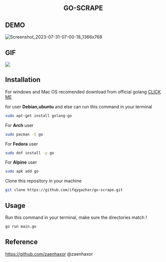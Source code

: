 <div align="center">

## GO-SCRAPE
</div>

## DEMO

![Screenshot_2023-07-31-07-00-18_1366x768](https://github.com/ifqygazhar/go-scrape/assets/82558488/ac5678cb-9ead-4198-880d-725a5bc3d91b)

## GIF
<img src="https://github.com/ifqygazhar/go-scrape/assets/82558488/4fdbbcf0-c138-4aed-849e-16238ff91f5b">


## Installation

For windows and Mac OS recomended download from official golang [CLICK ME](https://golang.org/dl/)

for user **Debian,ubuntu** and else can run this command in your terminal

```bash
sudo apt-get install golang-go
```

For **Arch** user

```bash
sudo pacman -S go
```

For **Fedora** user

```bash
sudo dnf install -y go
```

For **Alpine** user

```bash
sudo apk add go
```

Clone this repository in your machine
```bash
git clone https://github.com/ifqygazhar/go-scrape.git
```

## Usage
Run this command in your terminal, make sure the directories match !

```bash
go run main.go
```

## Reference
https://github.com/zaenhaxor @zaenhaxor
